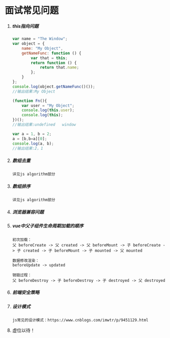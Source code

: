 # 面试常见问题

1. ##### this指向问题

   ```js
   var name = "The Window";
   var object = {
       name: "My Object",
       getNameFunc: function () {
           var that = this;
           return function () {
               return that.name;
           };
       }
   };
   console.log(object.getNameFunc()());
   //输出结果:My Object
   
   (function Fn(){
       var user = "My Object";
       console.log(this.user);
       console.log(this);
   })();
   //输出结果:undefined   window
   
   var a = 1, b = 2;
   a = [b,b=a][0];
   console.log(a, b);
   //输出结果:2，1
   ```

2. #####  数组去重

   ```
   详见js algorithm部分
   ```

3. #####  数组排序

   ```
   详见js algorithm部分
   ```

4. ##### 浏览器兼容问题

5. ##### vue中父子组件生命周期加载的顺序 

   ```
   初次加载：
   父 beforeCreate -> 父 created -> 父 beforeMount -> 子 beforeCreate -> 子 created -> 子 beforeMount -> 子 mounted -> 父 mounted
   
   数据修改渲染：
   beforeUpdate -> updated
   
   销毁过程：
   父 beforeDestroy -> 子 beforeDestroy -> 子 destroyed -> 父 destroyed
   ```

6. ##### 前端安全策略

7. ##### 设计模式

   ```
   js常见的设计模式：https://www.cnblogs.com/imwtr/p/9451129.html
   ```

8. 虚位以待！